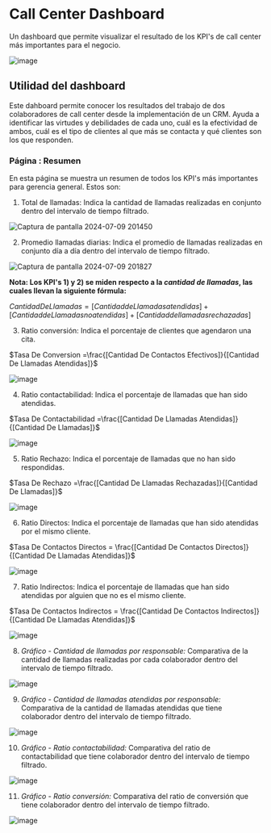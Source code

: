 # Call Center Dashboard

Un dashboard que permite visualizar el resultado de los KPI's de call center más importantes para el negocio.

![image](https://github.com/iamsanbarb/CallCenterDashboard/assets/67486683/a3b5c919-dbea-4307-9ed5-67f4c2bca4fa)

## Utilidad del dashboard

Este dahboard permite conocer los resultados del trabajo de dos colaboradores de call center desde la implementación de un CRM. Ayuda a identificar las virtudes y debilidades de cada uno, cuál es la efectividad de ambos, cuál es el tipo de clientes al que más se contacta y qué clientes son los que responden.

### Página : Resumen
En esta página se muestra un resumen de todos los KPI's más importantes para gerencia general. Estos son:

1) Total de llamadas: Indica la cantidad de llamadas realizadas en conjunto dentro del intervalo de tiempo filtrado.

![Captura de pantalla 2024-07-09 201450](https://github.com/iamsanbarb/CallCenterDashboard/assets/67486683/fc2c52f0-da25-455a-91d4-34a1256849d2)

2) Promedio llamadas diarias: Indica el promedio de llamadas realizadas en conjunto día a día dentro del intervalo de tiempo filtrado.

![Captura de pantalla 2024-07-09 201827](https://github.com/iamsanbarb/CallCenterDashboard/assets/67486683/4be1d18b-cbbc-4d27-b900-1d0417d9a405)

**Nota: Los KPI's 1) y 2) se miden respecto a la _cantidad de llamadas_, las cuales llevan la siguiente fórmula:**

$Cantidad De Llamadas = [Cantidad de Llamadas atendidas] + [Cantidad de Llamadas no atendidas] + [Cantidad de llamadas rechazadas]$

3) Ratio conversión: Indica el porcentaje de clientes que agendaron una cita.

$Tasa De Conversion =\frac{[Cantidad De Contactos Efectivos]}{[Cantidad De Llamadas Atendidas]}$

![image](https://github.com/iamsanbarb/CallCenterDashboard/assets/67486683/9a358feb-b831-4230-9e0e-6e0e5dba4fb7)

4) Ratio contactabilidad: Indica el porcentaje de llamadas que han sido atendidas.

$Tasa De Contactabilidad =\frac{[Cantidad De Llamadas Atendidas]}{[Cantidad De Llamadas]}$

![image](https://github.com/iamsanbarb/CallCenterDashboard/assets/67486683/ab1c4d82-a917-4614-8009-506d81f0b738)

5) Ratio Rechazo: Indica el porcentaje de llamadas que no han sido respondidas.

$Tasa De Rechazo =\frac{[Cantidad De Llamadas Rechazadas]}{[Cantidad De Llamadas]}$

![image](https://github.com/iamsanbarb/CallCenterDashboard/assets/67486683/8f659375-a531-44ac-ac17-2750868e8bc6)

6) Ratio Directos: Indica el porcentaje de llamadas que han sido atendidas por el mismo cliente.

$Tasa De Contactos Directos = \frac{[Cantidad De Contactos Directos]}{[Cantidad De Llamadas Atendidas]}$

![image](https://github.com/iamsanbarb/CallCenterDashboard/assets/67486683/0a08653a-e050-4ac7-85f8-97905449ad38)

7) Ratio Indirectos: Indica el porcentaje de llamadas que han sido atendidas por alguien que no es el mismo cliente.

$Tasa De Contactos Indirectos = \frac{[Cantidad De Contactos Indirectos]}{[Cantidad De Llamadas Atendidas]}$

![image](https://github.com/iamsanbarb/CallCenterDashboard/assets/67486683/0f5b35f5-82a1-4a28-96ac-bfea307fc15e)

8) *Gráfico - Cantidad de llamadas por responsable:* Comparativa de la cantidad de llamadas realizadas por cada colaborador dentro del intervalo de tiempo filtrado.

![image](https://github.com/iamsanbarb/CallCenterDashboard/assets/67486683/57d7a9a5-e777-45fd-b919-f18d2ac0eb68)

9) *Gráfico - Cantidad de llamadas atendidas por responsable:* Comparativa de la cantidad de llamadas atendidas que tiene colaborador dentro del intervalo de tiempo filtrado.

![image](https://github.com/iamsanbarb/CallCenterDashboard/assets/67486683/025366be-1b82-497e-a700-3e8eaac2f848)

10) *Gráfico - Ratio contactabilidad:* Comparativa del ratio de contactabilidad que tiene colaborador dentro del intervalo de tiempo filtrado.

![image](https://github.com/iamsanbarb/CallCenterDashboard/assets/67486683/3d7bea1f-d80c-4d40-9111-3522fb702ef4)

11) *Gráfico - Ratio conversión:* Comparativa del ratio de conversión que tiene colaborador dentro del intervalo de tiempo filtrado.

![image](https://github.com/iamsanbarb/CallCenterDashboard/assets/67486683/4ffb5535-377b-4ee0-a21f-9397ed298e42)
